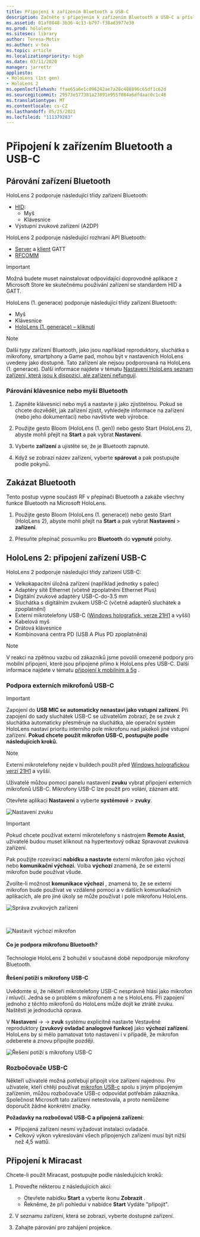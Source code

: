 ```yaml
---
title: Připojení k zařízením Bluetooth a USB-C
description: Začněte s připojením k zařízením Bluetooth a USB-C a příslušenstvím ze zařízení s technologií HoloLens hybridních realit.
ms.assetid: 01af0848-3b36-4c13-b797-f38ad3977e30
ms.prod: hololens
ms.sitesec: library
author: Teresa-Motiv
ms.author: v-tea
ms.topic: article
ms.localizationpriority: high
ms.date: 03/11/2020
manager: jarrettr
appliesto:
- HoloLens (1st gen)
- HoloLens 2
ms.openlocfilehash: ffae65a6e1c096242ae7a28c488896c65df1c62d
ms.sourcegitcommit: 29573e577381a23891e9557884a6dfdaac0c1c48
ms.translationtype: MT
ms.contentlocale: cs-CZ
ms.lasthandoff: 05/25/2021
ms.locfileid: "111379283"
---
```

# <a name="connect-to-bluetooth-and-usb-c-devices"></a>Připojení k zařízením Bluetooth a USB-C

## <a name="pair-bluetooth-devices"></a>Párování zařízení Bluetooth

HoloLens 2 podporuje následující třídy zařízení Bluetooth:

- [HID](https://docs.microsoft.com/windows-hardware/drivers/hid/):
    - Myš
    - Klávesnice
- Výstupní zvukové zařízení (A2DP)

HoloLens 2 podporuje následující rozhraní API Bluetooth:
- [Server](https://docs.microsoft.com/windows/uwp/devices-sensors/gatt-server) a [klient](https://docs.microsoft.com/windows/uwp/devices-sensors/gatt-client) GATT
- [RFCOMM](https://docs.microsoft.com/windows/uwp/devices-sensors/send-or-receive-files-with-rfcomm)
>[!IMPORTANT]
> Možná budete muset nainstalovat odpovídající doprovodné aplikace z Microsoft Store ke skutečnému používání zařízení se standardem HID a GATT.

HoloLens (1. generace) podporuje následující třídy zařízení Bluetooth:

- Myš
- Klávesnice
- [HoloLens (1. generace) – kliknutí](https://docs.microsoft.com/hololens/hololens1-clicker)

> [!NOTE]
> Další typy zařízení Bluetooth, jako jsou například reproduktory, sluchátka s mikrofony, smartphony a Game pad, mohou být v nastaveních HoloLens uvedeny jako dostupné. Tato zařízení ale nejsou podporovaná na HoloLens (1. generace). Další informace najdete v tématu [Nastavení HoloLens seznam zařízení, která jsou k dispozici, ale zařízení nefungují](hololens-FAQ.md#hololens-settings-lists-devices-as-available-but-the-devices-dont-work).

### <a name="pair-a-bluetooth-keyboard-or-mouse"></a>Párování klávesnice nebo myši Bluetooth

1. Zapněte klávesnici nebo myš a nastavte ji jako zjistitelnou. Pokud se chcete dozvědět, jak zařízení zjistit, vyhledejte informace na zařízení (nebo jeho dokumentaci) nebo navštivte web výrobce.

1. Použijte gesto Bloom (HoloLens (1. gen)) nebo gesto Start (HoloLens 2), abyste mohli přejít na **Start** a pak vybrat **Nastavení**.

1. Vyberte **zařízení** a ujistěte se, že je Bluetooth zapnuté.  

1. Když se zobrazí název zařízení, vyberte **spárovat** a pak postupujte podle pokynů.

## <a name="disable-bluetooth"></a>Zakázat Bluetooth

Tento postup vypne součásti RF v přepínači Bluetooth a zakáže všechny funkce Bluetooth na Microsoft HoloLens.

1. Použijte gesto Bloom (HoloLens (1. generace)) nebo gesto Start (HoloLens 2), abyste mohli přejít na **Start** a pak vybrat **Nastavení**  >  **zařízení**.

1. Přesuňte přepínač posuvníku pro **Bluetooth** do **vypnuté** polohy.

## <a name="hololens-2-connect-usb-c-devices"></a>HoloLens 2: připojení zařízení USB-C

HoloLens 2 podporuje následující třídy zařízení USB-C:

- Velkokapacitní úložná zařízení (například jednotky s palec)
- Adaptéry sítě Ethernet (včetně zpoplatnění Ethernet Plus)
- Digitální zvukové adaptéry USB-C-do-3.5 mm
- Sluchátka s digitálním zvukem USB-C (včetně adaptérů sluchátek a zpoplatnění)
- Externí mikrotelefony USB-C ([Windows holografick, verze 21H1](hololens-release-notes.md#windows-holographic-version-21h1) a vyšší)
- Kabelová myš
- Drátová klávesnice
- Kombinovaná centra PD (USB A Plus PD zpoplatněná)


> [!NOTE]
> V reakci na zpětnou vazbu od zákazníků jsme povolili omezené podpory pro mobilní připojení, které jsou připojené přímo k HoloLens přes USB-C. Další informace najdete v tématu [připojení k mobilním a 5g](hololens-cellular.md) .

### <a name="usb-c-external-microphone-support"></a>Podpora externích mikrofonů USB-C

> [!IMPORTANT]
> Zapojení do **USB MIC se automaticky nenastaví jako vstupní zařízení**. Při zapojení do sady sluchátek USB-C se uživatelům zobrazí, že se zvuk z sluchátka automaticky přesměruje na sluchátka, ale operační systém HoloLens nastaví prioritu interního pole mikrofonu nad jakékoli jiné vstupní zařízení. **Pokud chcete použít mikrofon USB-C, postupujte podle následujících kroků.**

> [!NOTE]
> Externí mikrotelefony nejde v buildech použít před [Windows holografickou verzí 21H1](hololens-release-notes.md#windows-holographic-version-21h1) a vyšší. 

Uživatelé můžou pomocí panelu nastavení **zvuku** vybrat připojení externích mikrofonů USB-C. Mikrofony USB-C lze použít pro volání, záznam atd.

Otevřete aplikaci **Nastavení** a vyberte **systémové**  >  **zvuky**.

![Nastavení zvuku](images/usbc-mic-1.jpg)

> [!IMPORTANT]
> Pokud chcete používat externí mikrotelefony s nástrojem **Remote Assist**, uživatelé budou muset kliknout na hypertextový odkaz Spravovat zvuková zařízení.
>
> Pak použijte rozevírací **nabídku a nastavte** externí mikrofon jako výchozí nebo **komunikační výchozí.** Volba **výchozí** znamená, že se externí mikrofon bude používat všude.
>
> Zvolíte-li možnost **komunikace výchozí** , znamená to, že se externí mikrofon bude používat ve vzdálené pomoci a v dalších komunikačních aplikacích, ale pro jiné úkoly se může používat i pole mikrofonu HoloLens.

![Správa zvukových zařízení](images/usbc-mic-2.png)

<br>

![Nastavit výchozí mikrofon](images/usbc-mic-3.jpg)

#### <a name="what-about-bluetooth-microphone-support"></a>Co je podpora mikrofonu Bluetooth?

Technologie HoloLens 2 bohužel v současné době nepodporuje mikrofony Bluetooth.

#### <a name="troubleshooting-usb-c-microphones"></a>Řešení potíží s mikrofony USB-C

Uvědomte si, že někteří mikrotelefony USB-C nesprávně hlásí jako mikrofon *i* mluvčí. Jedná se o problém s mikrofonem a ne s HoloLens. Při zapojení jednoho z těchto mikrofonů do HoloLens může dojít ke ztrátě zvuku. Naštěstí je jednoduchá oprava.  

V **Nastavení**  ->    ->  **zvuk** systému explicitně nastavte Vestavěné reproduktory **(zvukový ovladač analogové funkce)** jako **výchozí zařízení**. HoloLens by si mělo pamatovat toto nastavení i v případě, že mikrofon odeberete a znovu připojíte později.

![Řešení potíží s mikrofony USB-C](images/usbc-mic-4.png)
### <a name="usb-c-hubs"></a>Rozbočovače USB-C

Někteří uživatelé možná potřebují připojit více zařízení najednou. Pro uživatele, kteří chtějí používat [mikrofon USB-c](#usb-c-external-microphone-support) spolu s jiným připojeným zařízením, můžou rozbočovače USB-c odpovídat potřebám zákazníka. Společnost Microsoft tato zařízení netestovala, a proto nemůžeme doporučit žádné konkrétní značky.

**Požadavky na rozbočovač USB-C a připojená zařízení:**

- Připojená zařízení nesmí vyžadovat instalaci ovladače.
- Celkový výkon vykreslování všech připojených zařízení musí být nižší než 4,5 wattů.

## <a name="connect-to-miracast"></a>Připojení k Miracast

Chcete-li použít Miracast, postupujte podle následujících kroků:

1. Proveďte některou z následujících akcí:  

   - Otevřete nabídku **Start** a vyberte ikonu **Zobrazit** .
   - Řekněme, že při pohledui v nabídce **Start** Vydáte "připojit".  

1. V seznamu zařízení, která se zobrazí, vyberte dostupné zařízení.

1. Zahajte párování pro zahájení projekce.
